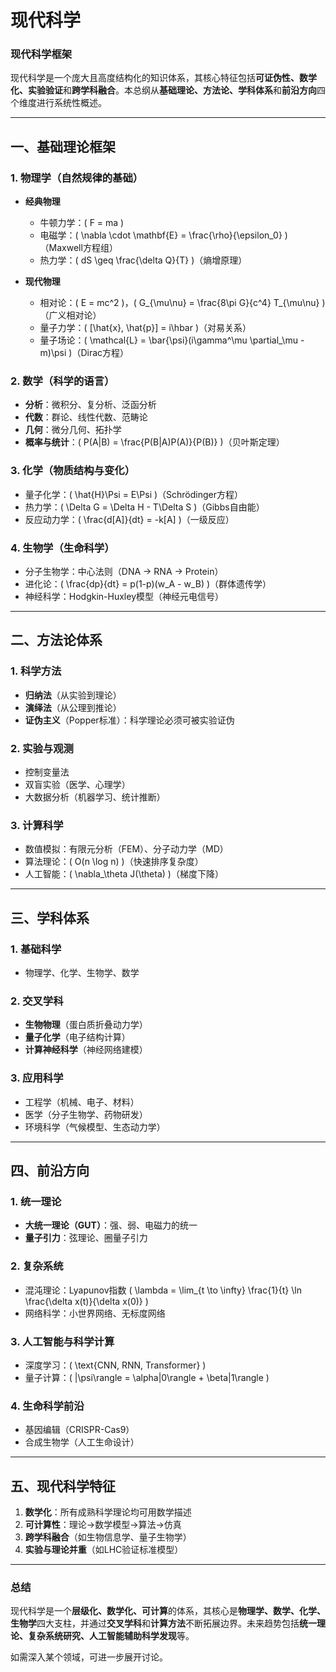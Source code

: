 # 现代科学

### **现代科学框架**  

现代科学是一个庞大且高度结构化的知识体系，其核心特征包括**可证伪性、数学化、实验验证**和**跨学科融合**。本总纲从**基础理论、方法论、学科体系**和**前沿方向**四个维度进行系统性概述。

---

## **一、基础理论框架**
### **1. 物理学（自然规律的基础）**
- **经典物理**  
  - 牛顿力学：\( F = ma \)  
  - 电磁学：\( \nabla \cdot \mathbf{E} = \frac{\rho}{\epsilon_0} \)（Maxwell方程组）  
  - 热力学：\( dS \geq \frac{\delta Q}{T} \)（熵增原理）  

- **现代物理**  
  - 相对论：\( E = mc^2 \)，\( G_{\mu\nu} = \frac{8\pi G}{c^4} T_{\mu\nu} \)（广义相对论）  
  - 量子力学：\( [\hat{x}, \hat{p}] = i\hbar \)（对易关系）  
  - 量子场论：\( \mathcal{L} = \bar{\psi}(i\gamma^\mu \partial_\mu - m)\psi \)（Dirac方程）  

### **2. 数学（科学的语言）**
- **分析**：微积分、复分析、泛函分析  
- **代数**：群论、线性代数、范畴论  
- **几何**：微分几何、拓扑学  
- **概率与统计**：\( P(A|B) = \frac{P(B|A)P(A)}{P(B)} \)（贝叶斯定理）  

### **3. 化学（物质结构与变化）**
- 量子化学：\( \hat{H}\Psi = E\Psi \)（Schrödinger方程）  
- 热力学：\( \Delta G = \Delta H - T\Delta S \)（Gibbs自由能）  
- 反应动力学：\( \frac{d[A]}{dt} = -k[A] \)（一级反应）  

### **4. 生物学（生命科学）**
- 分子生物学：中心法则（DNA → RNA → Protein）  
- 进化论：\( \frac{dp}{dt} = p(1-p)(w_A - w_B) \)（群体遗传学）  
- 神经科学：Hodgkin-Huxley模型（神经元电信号）  

---

## **二、方法论体系**
### **1. 科学方法**
- **归纳法**（从实验到理论）  
- **演绎法**（从公理到推论）  
- **证伪主义**（Popper标准）：科学理论必须可被实验证伪  

### **2. 实验与观测**
- 控制变量法  
- 双盲实验（医学、心理学）  
- 大数据分析（机器学习、统计推断）  

### **3. 计算科学**
- 数值模拟：有限元分析（FEM）、分子动力学（MD）  
- 算法理论：\( O(n \log n) \)（快速排序复杂度）  
- 人工智能：\( \nabla_\theta J(\theta) \)（梯度下降）  

---

## **三、学科体系**
### **1. 基础科学**
- 物理学、化学、生物学、数学  

### **2. 交叉学科**
- **生物物理**（蛋白质折叠动力学）  
- **量子化学**（电子结构计算）  
- **计算神经科学**（神经网络建模）  

### **3. 应用科学**
- 工程学（机械、电子、材料）  
- 医学（分子生物学、药物研发）  
- 环境科学（气候模型、生态动力学）  

---

## **四、前沿方向**
### **1. 统一理论**
- **大统一理论（GUT）**：强、弱、电磁力的统一  
- **量子引力**：弦理论、圈量子引力  

### **2. 复杂系统**
- 混沌理论：Lyapunov指数 \( \lambda = \lim_{t \to \infty} \frac{1}{t} \ln \frac{\delta x(t)}{\delta x(0)} \)  
- 网络科学：小世界网络、无标度网络  

### **3. 人工智能与科学计算**
- 深度学习：\( \text{CNN, RNN, Transformer} \)  
- 量子计算：\( |\psi\rangle = \alpha|0\rangle + \beta|1\rangle \)  

### **4. 生命科学前沿**
- 基因编辑（CRISPR-Cas9）  
- 合成生物学（人工生命设计）  

---

## **五、现代科学特征**
1. **数学化**：所有成熟科学理论均可用数学描述  
2. **可计算性**：理论→数学模型→算法→仿真  
3. **跨学科融合**（如生物信息学、量子生物学）  
4. **实验与理论并重**（如LHC验证标准模型）  

---

### **总结**
现代科学是一个**层级化、数学化、可计算**的体系，其核心是**物理学、数学、化学、生物学**四大支柱，并通过**交叉学科**和**计算方法**不断拓展边界。未来趋势包括**统一理论、复杂系统研究、人工智能辅助科学发现**等。  

如需深入某个领域，可进一步展开讨论。

